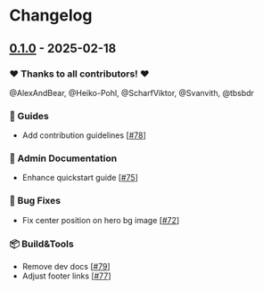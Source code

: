 # Changelog

## [0.1.0](https://github.com/opencloud-eu/docs/releases/tag/0.1.0) - 2025-02-18

### ❤️ Thanks to all contributors! ❤️

@AlexAndBear, @Heiko-Pohl, @ScharfViktor, @Svanvith, @tbsbdr

### 🐾 Guides

- Add contribution guidelines [[#78](https://github.com/opencloud-eu/docs/pull/78)]

### 👷 Admin Documentation

- Enhance quickstart guide [[#75](https://github.com/opencloud-eu/docs/pull/75)]

### 🐛 Bug Fixes

- Fix center position on hero bg image [[#72](https://github.com/opencloud-eu/docs/pull/72)]

### 📦️ Build&Tools

- Remove dev docs [[#79](https://github.com/opencloud-eu/docs/pull/79)]
- Adjust footer links [[#77](https://github.com/opencloud-eu/docs/pull/77)]
